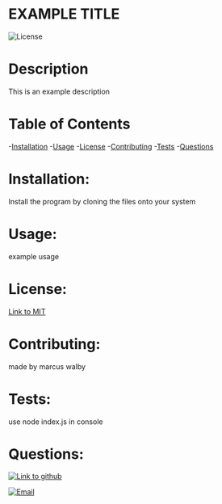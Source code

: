 
# EXAMPLE TITLE

![License](https://img.shields.io/badge/Licensed%20Under-MIT-blue)

# Description
This is an example description
# Table of Contents

-[Installation](#installation)
-[Usage](#usage)
-[License](#license)
-[Contributing](#contributing)
-[Tests](#tests)
-[Questions](#questions)

<a href = 'installation'></a>

# Installation:
Install the program by cloning the files onto your system
<a href = 'usage'></a>

# Usage:
example usage
<a href = 'license'></a>

# License:
[Link to MIT](https://opensource.org/licenses/MIT)

<a href = 'contributing'></a>

# Contributing:
made by marcus walby

<a href = 'tests'></a>

# Tests:
use node index.js in console

<a href = 'questions'></a>

# Questions:

[![Link to github](https://img.shields.io/badge/GitHub-yellow)](https://github.com/Mwalbyy)

[![Email](https://img.shields.io/badge/Email-yellow)](mailto:marcuswalby24@gmail.com)

